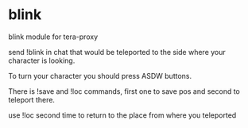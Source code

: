 # blink
blink module for tera-proxy

send !blink in chat that would be teleported to the side where your character is looking.

To turn your character you should press ASDW buttons.

There is !save and !loc commands, first one to save pos and second to teleport there. 

use !loc second time to return to the place from where you teleported

